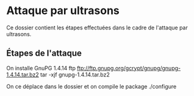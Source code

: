 # Attaque par ultrasons

Ce dossier contient les étapes effectuées dans le cadre de l'attaque par ultrasons.

## Étapes de l'attaque

On installe GnuPG 1.4.14
		ftp ftp://ftp.gnupg.org/gcrypt/gnupg/gnupg-1.4.14.tar.bz2
		tar -xjf gnupg-1.4.14.tar.bz2

On ce déplace dans le dossier et on compile le package
		./configure

